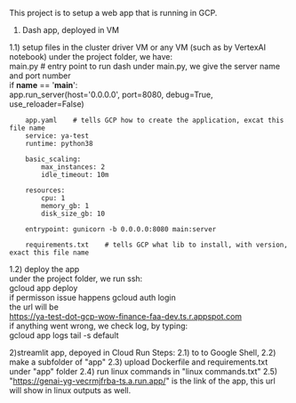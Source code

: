 This project is to setup a web app that is running in GCP. 

1) Dash app, deployed in VM

1.1) setup files in the cluster driver VM	or any VM (such as by VertexAI notebook)
	under the project folder, we have:		
		main.py	# entry point to run dash
		under main.py, we give the server name and port number	
		if __name__ == '__main__':	
		    app.run_server(host='0.0.0.0', port=8080, debug=True, use_reloader=False)	
			
		app.yaml	# tells GCP how to create the application, excat this file name
		service: ya-test	
		runtime: python38
			
		basic_scaling:	
		    max_instances: 2	
		    idle_timeout: 10m	
			
		resources:	
		    cpu: 1	
		    memory_gb: 1	
		    disk_size_gb: 10	
			
		entrypoint: gunicorn -b 0.0.0.0:8080 main:server	
			
		requirements.txt	# tells GCP what lib to install, with version, exact this file name
			
1.2)	deploy the app		
	under the project folder, we run ssh:		
	gcloud app deploy	
        if permisson issue happens
        gcloud auth login	
	the url will be		
	https://ya-test-dot-gcp-wow-finance-faa-dev.ts.r.appspot.com		
	if anything went wrong, we check log, by typing:		
	gcloud app logs tail -s default		

2)streamlit app, depoyed in Cloud Run
Steps:
 2.1) to to Google Shell,
 2.2) make a subfolder of "app"
 2.3) upload Dockerfile and requirements.txt under "app" folder
 2.4) run linux commands in "linux commands.txt"
 2.5) "https://genai-yg-vecrmjfrba-ts.a.run.app/" is the link of the app, this url will show in linux outputs as well.
